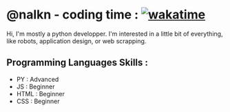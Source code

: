 # @nalkn - coding time : [![wakatime](https://wakatime.com/badge/user/2b8f0ff7-620a-4064-ab7f-8a592a692a90.svg)](https://wakatime.com/@2b8f0ff7-620a-4064-ab7f-8a592a692a90)
Hi, I'm mostly a python developper. I'm interested in a little bit of everything, like robots, application design, or web scrapping.

## Programming Languages Skills :
- PY : Advanced
- JS : Beginner
- HTML : Beginner
- CSS : Beginner
